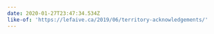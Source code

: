 ```yaml
---
date: 2020-01-27T23:47:34.534Z
like-of: 'https://lefaive.ca/2019/06/territory-acknowledgements/'
---
```


